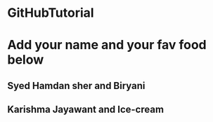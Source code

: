 # GitHubTutorial

# Add your name and your fav food below 

## Syed Hamdan sher and Biryani

## Karishma Jayawant  and Ice-cream
